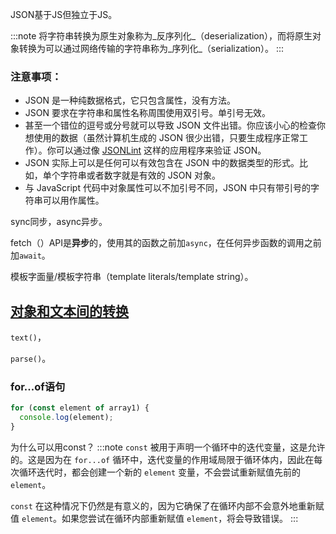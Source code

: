 JSON基于JS但独立于JS。

:::note
将字符串转换为原生对象称为_反序列化_（deserialization），而将原生对象转换为可以通过网络传输的字符串称为_序列化_（serialization）。
:::

### 注意事项：
- JSON 是一种纯数据格式，它只包含属性，没有方法。
- JSON 要求在字符串和属性名称周围使用双引号。单引号无效。
- 甚至一个错位的逗号或分号就可以导致 JSON 文件出错。你应该小心的检查你想使用的数据（虽然计算机生成的 JSON 很少出错，只要生成程序正常工作）。你可以通过像 [JSONLint](https://jsonlint.com/) 这样的应用程序来验证 JSON。
- JSON 实际上可以是任何可以有效包含在 JSON 中的数据类型的形式。比如，单个字符串或者数字就是有效的 JSON 对象。
- 与 JavaScript 代码中对象属性可以不加引号不同，JSON 中只有带引号的字符串可以用作属性。

sync同步，async异步。

fetch（）API是**异步**的，使用其的函数之前加`async`，在任何异步函数的调用之前加`await`。

模板字面量/模板字符串（template literals/template string）。

## [对象和文本间的转换](https://developer.mozilla.org/zh-CN/docs/Learn/JavaScript/Objects/JSON#%E5%AF%B9%E8%B1%A1%E5%92%8C%E6%96%87%E6%9C%AC%E9%97%B4%E7%9A%84%E8%BD%AC%E6%8D%A2)

`text()`，

`parse()`。

### for...of语句
```js
for (const element of array1) {
  console.log(element);
}
```

为什么可以用const？
:::note
`const` 被用于声明一个循环中的迭代变量，这是允许的。这是因为在 `for...of` 循环中，迭代变量的作用域局限于循环体内，因此在每次循环迭代时，都会创建一个新的 `element` 变量，不会尝试重新赋值先前的 `element`。

`const` 在这种情况下仍然是有意义的，因为它确保了在循环内部不会意外地重新赋值 `element`。如果您尝试在循环内部重新赋值 `element`，将会导致错误。
:::